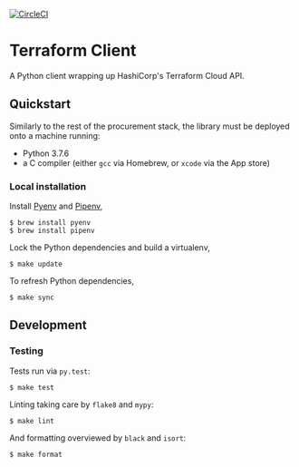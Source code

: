 [![CircleCI](https://circleci.com/gh/noosenergy/terraform-client.svg?style=svg&circle-token=5d70bf41e76bbad2a187da8db5c0c39f691db452)](https://circleci.com/gh/noosenergy/terraform-client)

# Terraform Client

A Python client wrapping up HashiCorp's Terraform Cloud API.

## Quickstart

Similarly to the rest of the procurement stack, the library must be deployed onto a machine running:

- Python 3.7.6
- a C compiler (either `gcc` via Homebrew, or `xcode` via the App store)


### Local installation

Install [Pyenv](https://github.com/pyenv/pyenv) and [Pipenv](https://docs.pipenv.org/),

    $ brew install pyenv
    $ brew install pipenv

Lock the Python dependencies and build a virtualenv,

    $ make update

To refresh Python dependencies,

    $ make sync


## Development


### Testing

Tests run via `py.test`:

    $ make test

Linting taking care by `flake8` and `mypy`:

    $ make lint

And formatting overviewed by `black` and `isort`:

    $ make format
